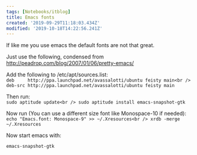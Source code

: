 ```yaml
---
tags: [Notebooks/itblog]
title: Emacs fonts
created: '2019-09-29T11:18:03.434Z'
modified: '2019-10-18T14:22:56.241Z'
---
```


If like me you use emacs the default fonts are not that great.

Just use the following, condensed from <http://peadrop.com/blog/2007/01/06/pretty-emacs/>

Add the following to /etc/apt/sources.list:  
`deb     http://ppa.launchpad.net/avassalotti/ubuntu feisty main<br />
deb-src http://ppa.launchpad.net/avassalotti/ubuntu feisty main`

Then run:  
`sudo aptitude update<br />
sudo aptitude install emacs-snapshot-gtk`

Now run (You can use a different size font like Monospace-10 if needed):  
`echo "Emacs.font: Monospace-9" >> ~/.Xresources<br />
xrdb -merge ~/.Xresources`

Now start emacs with:

`emacs-snapshot-gtk`
